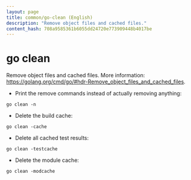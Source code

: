 ```yaml
---
layout: page
title: common/go-clean (English)
description: "Remove object files and cached files."
content_hash: 708a9585361b6055dd24720e773909448b4017be
---
```

# go clean

Remove object files and cached files.
More information: <https://golang.org/cmd/go/#hdr-Remove_object_files_and_cached_files>.

- Print the remove commands instead of actually removing anything:

`go clean -n`

- Delete the build cache:

`go clean -cache`

- Delete all cached test results:

`go clean -testcache`

- Delete the module cache:

`go clean -modcache`
